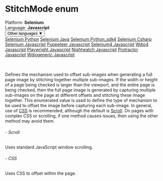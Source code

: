 # StitchMode enum
<div class='platform-bar-container-div'><div class='platform-bar-div'>Platform:  <b> Selenium</b>
</div><div class='platform-bar-div'>Language: <b>Javascript</b></div><div class='dropdown-button-container-div'><button class='sdk-language-dropdown-button'>Other languages ▼</button><div class='dropdown-content'>
<a href='../../selenium/python/stitchmode'>Selenium Python</a>
<a href='../../selenium/java/stitchmode'>Selenium Java</a>
<a href='../../selenium/python_sdk4/stitchmode'>Selenium Python_sdk4</a>
<a href='../../selenium/csharp/stitchmode'>Selenium Csharp</a>
<a href='../../selenium/javascript/stitchmode'>Selenium Javascript</a>
<a href='../../puppeteer/javascript/stitchmode'>Puppeteer Javascript</a>
<a href='../../selenium4/javascript/stitchmode'>Selenium4 Javascript</a>
<a href='../../wdio4/javascript/stitchmode'>Wdio4 Javascript</a>
<a href='../../playwright/javascript/stitchmode'>Playwright Javascript</a>
<a href='../../nightwatch/javascript/stitchmode'>Nightwatch Javascript</a>
<a href='../../protractor/javascript/stitchmode'>Protractor Javascript</a>
<a href='../../wdiogeneric/javascript/stitchmode'>Wdiogeneric Javascript</a>
</div></div><br /><br /></div>

Defines the mechanism used to offset sub-images when generating a full page image by stitching together multiple sub-images. 
If the width or height of a page being checked is larger than the viewport, and the entire page is being checked, then the full page image is generated by capturing multiple sub-images on the page at different offsets and stitching these image together. This enumerated value is used to define the type of mechanism to be used to offset the image before capturing each sub-image. In general, use of [CSS](#) is recommended, although the default is [Scroll](#). On pages with complex CSS or scrolling, if one method causes issues, then using the other method may avoid them. 
###### - Scroll 
 Uses standard JavaScript window scrolling. 
 ###### - CSS 
 Uses CSS to offset within the page. 
 
